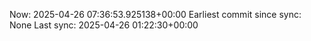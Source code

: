 Now: 2025-04-26 07:36:53.925138+00:00 Earliest commit since sync: None Last sync: 2025-04-26 01:22:30+00:00
